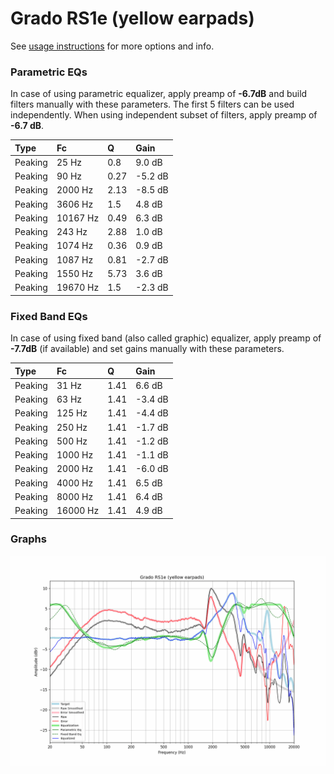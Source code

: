 # Grado RS1e (yellow earpads)
See [usage instructions](https://github.com/jaakkopasanen/AutoEq#usage) for more options and info.

### Parametric EQs
In case of using parametric equalizer, apply preamp of **-6.7dB** and build filters manually
with these parameters. The first 5 filters can be used independently.
When using independent subset of filters, apply preamp of **-6.7 dB**.

| Type    | Fc       |    Q | Gain    |
|:--------|:---------|:-----|:--------|
| Peaking | 25 Hz    | 0.8  | 9.0 dB  |
| Peaking | 90 Hz    | 0.27 | -5.2 dB |
| Peaking | 2000 Hz  | 2.13 | -8.5 dB |
| Peaking | 3606 Hz  | 1.5  | 4.8 dB  |
| Peaking | 10167 Hz | 0.49 | 6.3 dB  |
| Peaking | 243 Hz   | 2.88 | 1.0 dB  |
| Peaking | 1074 Hz  | 0.36 | 0.9 dB  |
| Peaking | 1087 Hz  | 0.81 | -2.7 dB |
| Peaking | 1550 Hz  | 5.73 | 3.6 dB  |
| Peaking | 19670 Hz | 1.5  | -2.3 dB |

### Fixed Band EQs
In case of using fixed band (also called graphic) equalizer, apply preamp of **-7.7dB**
(if available) and set gains manually with these parameters.

| Type    | Fc       |    Q | Gain    |
|:--------|:---------|:-----|:--------|
| Peaking | 31 Hz    | 1.41 | 6.6 dB  |
| Peaking | 63 Hz    | 1.41 | -3.4 dB |
| Peaking | 125 Hz   | 1.41 | -4.4 dB |
| Peaking | 250 Hz   | 1.41 | -1.7 dB |
| Peaking | 500 Hz   | 1.41 | -1.2 dB |
| Peaking | 1000 Hz  | 1.41 | -1.1 dB |
| Peaking | 2000 Hz  | 1.41 | -6.0 dB |
| Peaking | 4000 Hz  | 1.41 | 6.5 dB  |
| Peaking | 8000 Hz  | 1.41 | 6.4 dB  |
| Peaking | 16000 Hz | 1.41 | 4.9 dB  |

### Graphs
![](./Grado%20RS1e%20(yellow%20earpads).png)